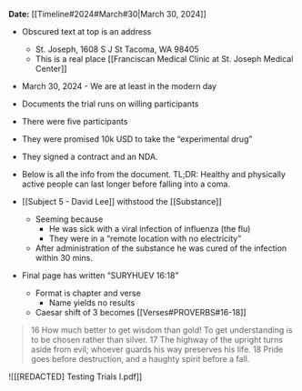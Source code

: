 **Date:** [[Timeline#2024#March#30|March 30, 2024]]
* Obscured text at top is an address
	* St. Joseph, 1608 S J St Tacoma, WA 98405
	* This is a real place [[Franciscan Medical Clinic at St. Joseph Medical Center]]
* March 30, 2024 - We are at least in the modern day
* Documents the trial runs on willing participants
* There were five participants
* They were promised 10k USD to take the “experimental drug”
* They signed a contract and an NDA.
* Below is all the info from the document. TL;DR: Healthy and physically active people can last longer before falling into a coma.
* [[Subject 5 - David Lee]] withstood the [[Substance]]
	* Seeming because
		* He was sick with a viral infection of influenza (the flu)
		* They were in a “remote location with no electricity”
	* After administration of the substance he was cured of the infection within 30 mins.

* Final page has written “SURYHUEV 16:18”
	* Format is chapter and verse 
		* Name yields no results
	* Caesar shift of 3 becomes [[Verses#PROVERBS#16-18]]
> 16 How much better to get wisdom than gold! To get understanding is to be chosen rather than silver.
> 17 The highway of the upright turns aside from evil; whoever guards his way preserves his life.
> 18 Pride goes before destruction, and a haughty spirit before a fall.

![[[REDACTED] Testing Trials I.pdf]]